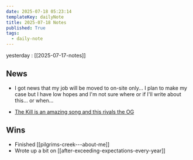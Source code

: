 ```yaml
---
date: 2025-07-18 05:23:14
templateKey: dailyNote
title: 2025-07-18 Notes
published: True
tags:
  - daily-note
---
```


yesterday : [[2025-07-17-notes]]

## News

- I got news that my job will be moved to on-site only... I plan to make my case but I have low hopes and I'm not sure where or if I'll write about this... or when...

- [The Kill is an amazing song and this rivals the OG](https://www.youtube.com/watch?v=HMBRjo33cUE)

## Wins

- Finished [[pilgrims-creek---about-me]]
- Wrote up a bit on [[after-exceeding-expectations-every-year]]
